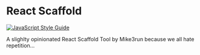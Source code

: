 # React Scaffold

[![JavaScript Style Guide](https://img.shields.io/badge/code_style-standard-brightgreen.svg)](https://standardjs.com)

A slighlty opinionated React Scaffold Tool by Mike3run because we all hate repetition...
